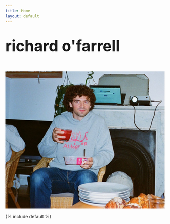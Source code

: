 ```yaml
---
title: Home
layout: default
---
```


# <span class="main" style="font-size: clamp(28px, 6vw, 48px);">richard o'farrell</span>

<br>
<br>
<!-- Add your image here -->
<img src="profile.jpeg" alt="Me enjoying ice cream and aperol" style="max-width: 100%; height: auto;">

{% include default %}

